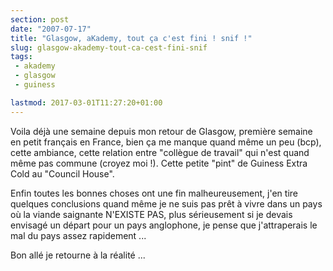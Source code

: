```yaml
---
section: post
date: "2007-07-17"
title: "Glasgow, aKademy, tout ça c'est fini ! snif !"
slug: glasgow-akademy-tout-ca-cest-fini-snif
tags:
 - akademy
 - glasgow
 - guiness

lastmod: 2017-03-01T11:27:20+01:00
---
```


Voila déjà une semaine depuis mon retour de Glasgow, première semaine en petit français en France, bien ça me manque quand même un peu (bcp), cette ambiance, cette relation entre "collègue de travail" qui n'est quand même pas commune (croyez moi !). Cette petite "pint" de Guiness Extra Cold au "Council House".

Enfin toutes les bonnes choses ont une fin malheureusement, j'en tire quelques conclusions quand même je ne suis pas prêt à vivre dans un pays où la viande saignante N'EXISTE PAS, plus sérieusement si je devais envisagé un départ pour un pays anglophone, je pense que j'attraperais le mal du pays assez rapidement ...

Bon allé je retourne à la réalité ...
